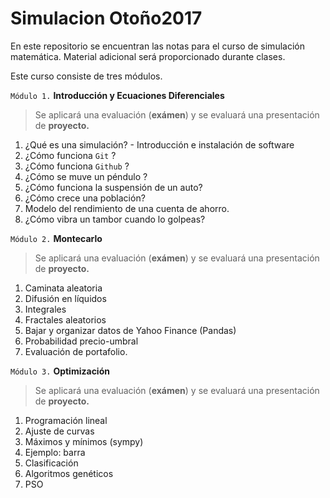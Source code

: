 # Simulacion Otoño2017
En este repositorio se encuentran las notas para el curso de simulación matemática. Material adicional será proporcionado durante clases. 

Este curso consiste de tres módulos. 

`Módulo 1.` **Introducción y Ecuaciones Diferenciales**
> Se aplicará una evaluación (**exámen**) y se evaluará una presentación de **proyecto.**
   1. ¿Qué es una simulación?
    - Introducción e instalación de software
   2. ¿Cómo funciona `Git` ?
   3. ¿Cómo funciona `Github` ?
   4. ¿Cómo se muve un péndulo ? 
   5. ¿Cómo funciona la suspensión de un auto? 
   6. ¿Cómo crece una población?
   7. Modelo del rendimiento de una cuenta de ahorro.
   8. ¿Cómo vibra un tambor cuando lo golpeas?

`Módulo 2.`  **Montecarlo**
> Se aplicará una evaluación (**exámen**) y se evaluará una presentación de **proyecto.**
   1. Caminata aleatoria
   2. Difusión en líquidos
   3. Integrales
   4. Fractales aleatorios
   5. Bajar y organizar datos de Yahoo Finance (Pandas)
   6. Probabilidad precio-umbral
   7. Evaluación de portafolio. 
   
`Módulo 3.` **Optimización**
> Se aplicará una evaluación (**exámen**) y se evaluará una presentación de **proyecto.**
1. Programación lineal
2. Ajuste de curvas
3. Máximos y mínimos (sympy)
4. Ejemplo: barra
5. Clasificación 
6. Algoritmos genéticos
7. PSO
